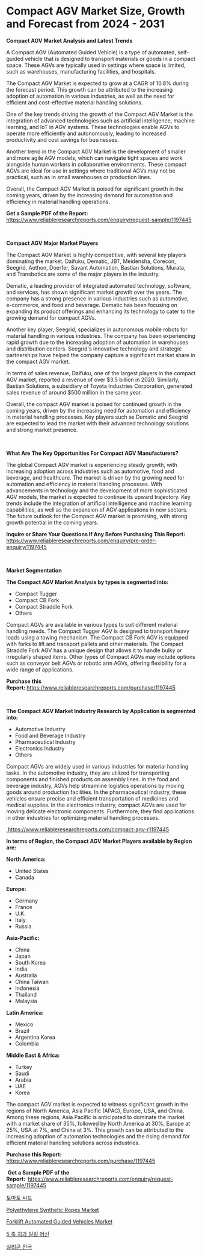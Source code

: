 <p><h1>Compact AGV Market Size, Growth and Forecast from 2024 - 2031</h1></p><p><strong>Compact AGV Market Analysis and Latest Trends</strong></p>
<p><p>A Compact AGV (Automated Guided Vehicle) is a type of automated, self-guided vehicle that is designed to transport materials or goods in a compact space. These AGVs are typically used in settings where space is limited, such as warehouses, manufacturing facilities, and hospitals.</p><p>The Compact AGV Market is expected to grow at a CAGR of 10.8% during the forecast period. This growth can be attributed to the increasing adoption of automation in various industries, as well as the need for efficient and cost-effective material handling solutions.</p><p>One of the key trends driving the growth of the Compact AGV Market is the integration of advanced technologies such as artificial intelligence, machine learning, and IoT in AGV systems. These technologies enable AGVs to operate more efficiently and autonomously, leading to increased productivity and cost savings for businesses.</p><p>Another trend in the Compact AGV Market is the development of smaller and more agile AGV models, which can navigate tight spaces and work alongside human workers in collaborative environments. These compact AGVs are ideal for use in settings where traditional AGVs may not be practical, such as in small warehouses or production lines.</p><p>Overall, the Compact AGV Market is poised for significant growth in the coming years, driven by the increasing demand for automation and efficiency in material handling operations.</p></p>
<p><strong>Get a Sample PDF of the Report:&nbsp;</strong> <a href="https://www.reliableresearchreports.com/enquiry/request-sample/1197445">https://www.reliableresearchreports.com/enquiry/request-sample/1197445</a></p>
<p>&nbsp;</p>
<p><strong>Compact AGV Major Market Players</strong></p>
<p><p>The Compact AGV Market is highly competitive, with several key players dominating the market. Daifuku, Dematic, JBT, Meidensha, Corecon, Seegrid, Aethon, Doerfer, Savant Automation, Bastian Solutions, Murata, and Transbotics are some of the major players in the industry.</p><p>Dematic, a leading provider of integrated automated technology, software, and services, has shown significant market growth over the years. The company has a strong presence in various industries such as automotive, e-commerce, and food and beverage. Dematic has been focusing on expanding its product offerings and enhancing its technology to cater to the growing demand for compact AGVs.</p><p>Another key player, Seegrid, specializes in autonomous mobile robots for material handling in various industries. The company has been experiencing rapid growth due to the increasing adoption of automation in warehouses and distribution centers. Seegrid's innovative technology and strategic partnerships have helped the company capture a significant market share in the compact AGV market.</p><p>In terms of sales revenue, Daifuku, one of the largest players in the compact AGV market, reported a revenue of over $3.5 billion in 2020. Similarly, Bastian Solutions, a subsidiary of Toyota Industries Corporation, generated sales revenue of around $500 million in the same year.</p><p>Overall, the compact AGV market is poised for continued growth in the coming years, driven by the increasing need for automation and efficiency in material handling processes. Key players such as Dematic and Seegrid are expected to lead the market with their advanced technology solutions and strong market presence.</p></p>
<p>&nbsp;</p>
<p><strong>What Are The Key Opportunities For Compact AGV Manufacturers?</strong></p>
<p><p>The global Compact AGV market is experiencing steady growth, with increasing adoption across industries such as automotive, food and beverage, and healthcare. The market is driven by the growing need for automation and efficiency in material handling processes. With advancements in technology and the development of more sophisticated AGV models, the market is expected to continue its upward trajectory. Key trends include the integration of artificial intelligence and machine learning capabilities, as well as the expansion of AGV applications in new sectors. The future outlook for the Compact AGV market is promising, with strong growth potential in the coming years.</p></p>
<p><strong>Inquire or Share Your Questions If Any Before Purchasing This Report:</strong> <a href="https://www.reliableresearchreports.com/enquiry/pre-order-enquiry/1197445">https://www.reliableresearchreports.com/enquiry/pre-order-enquiry/1197445</a></p>
<p>&nbsp;</p>
<p><strong>Market Segmentation</strong></p>
<p><strong>The Compact AGV Market Analysis by types is segmented into:</strong></p>
<p><ul><li>Compact Tugger</li><li>Compact CB Fork</li><li>Compact Straddle Fork</li><li>Others</li></ul></p>
<p><p>Compact AGVs are available in various types to suit different material handling needs. The Compact Tugger AGV is designed to transport heavy loads using a towing mechanism. The Compact CB Fork AGV is equipped with forks to lift and transport pallets and other materials. The Compact Straddle Fork AGV has a unique design that allows it to handle bulky or irregularly shaped items. Other types of Compact AGVs may include options such as conveyor belt AGVs or robotic arm AGVs, offering flexibility for a wide range of applications.</p></p>
<p><strong>Purchase this Report:&nbsp;</strong><a href="https://www.reliableresearchreports.com/purchase/1197445">https://www.reliableresearchreports.com/purchase/1197445</a></p>
<p>&nbsp;</p>
<p><strong>The Compact AGV Market Industry Research by Application is segmented into:</strong></p>
<p><ul><li>Automotive Industry</li><li>Food and Beverage Industry</li><li>Pharmaceutical Industry</li><li>Electronics Industry</li><li>Others</li></ul></p>
<p><p>Compact AGVs are widely used in various industries for material handling tasks. In the automotive industry, they are utilized for transporting components and finished products on assembly lines. In the food and beverage industry, AGVs help streamline logistics operations by moving goods around production facilities. In the pharmaceutical industry, these vehicles ensure precise and efficient transportation of medicines and medical supplies. In the electronics industry, compact AGVs are used for moving delicate electronic components. Furthermore, they find applications in other industries for optimizing material handling processes.</p></p>
<p><a href="https://www.reliableresearchreports.com/compact-agv-r1197445">&nbsp;https://www.reliableresearchreports.com/compact-agv-r1197445</a></p>
<p><strong>In terms of Region, the Compact AGV Market Players available by Region are:</strong></p>
<p>
    <p> <strong> North America: </strong>
        <ul>
            <li>United States</li>
            <li>Canada</li>
        </ul>
        </p> 
    <p> <strong> Europe: </strong>
        <ul>
            <li>Germany</li>
            <li>France</li>
            <li>U.K.</li>
            <li>Italy</li>
            <li>Russia</li>
        </ul>
        </p> 
    <p> <strong> Asia-Pacific: </strong>
        <ul>
            <li>China</li>
            <li>Japan</li>
            <li>South Korea</li>
            <li>India</li>
            <li>Australia</li>
            <li>China Taiwan</li>
            <li>Indonesia</li>
            <li>Thailand</li>
            <li>Malaysia</li>
        </ul>
        </p> 
    <p> <strong> Latin America: </strong>
        <ul>
            <li>Mexico</li>
            <li>Brazil</li>
            <li>Argentina Korea</li>
            <li>Colombia</li>
        </ul>
        </p> 
    <p> <strong> Middle East & Africa: </strong>
        <ul>
            <li>Turkey</li>
            <li>Saudi</li>
            <li>Arabia</li>
            <li>UAE</li>
            <li>Korea</li>
        </ul>
    </p>
    </p>
<p><p>The compact AGV market is expected to witness significant growth in the regions of North America, Asia Pacific (APAC), Europe, USA, and China. Among these regions, Asia Pacific is anticipated to dominate the market with a market share of 35%, followed by North America at 30%, Europe at 25%, USA at 7%, and China at 3%. This growth can be attributed to the increasing adoption of automation technologies and the rising demand for efficient material handling solutions across industries.</p></p>
<p><strong>Purchase this Report: </strong><a href="https://www.reliableresearchreports.com/purchase/1197445">https://www.reliableresearchreports.com/purchase/1197445</a></p>
<p>&nbsp;<strong>Get a Sample PDF of the Report:&nbsp;&nbsp;</strong><a href="https://www.reliableresearchreports.com/enquiry/request-sample/1197445">https://www.reliableresearchreports.com/enquiry/request-sample/1197445</a></p>
<p><strong></strong></p>
<p><p><a href="https://github.com/RichardLueilwitz787/Market-Research-Report-List-1/blob/main/377726728981.md">토마토 씨드</a></p><p><a href="https://www.linkedin.com/pulse/polyethylene-synthetic-ropes-market-share-amp-new-trends-analysis-de4qc?trackingId=XjiYxfd7I2TnqhMiqcVTjw%3D%3D">Polyethylene Synthetic Ropes Market</a></p><p><a href="https://github.com/Sherrillcrooksxa8i18ucf2m/Market-Research-Report-List-2/blob/main/forklift-automated-guided-vehicles-market.md">Forklift Automated Guided Vehicles Market</a></p><p><a href="https://medium.com/@cleocarroll2023/5-%EC%B6%95-%EC%B9%98%EA%B3%BC-%EB%B0%80%EB%A7%81-%EB%A8%B8%EC%8B%A0-%EC%8B%9C%EC%9E%A5-%EC%A2%85%EB%A5%98-%EC%9D%91%EC%9A%A9-%EB%B0%8F-%EC%A7%80%EB%A6%AC%EC%97%90-%EB%8C%80%ED%95%9C-%ED%8F%AC%EA%B4%84%EC%A0%81-%ED%8F%89%EA%B0%80-41752aeee6fe">5 축 치과 밀링 머신</a></p><p><a href="https://medium.com/@cleocarroll2023/%EC%8B%A4%EB%A6%AC%EC%BD%98-%EC%A0%84%EA%B7%B9-%EC%8B%9C%EC%9E%A5-%EB%B3%B4%EA%B3%A0%EC%84%9C%EB%8A%94-%EC%9D%B4-%EC%8B%9C%EC%9E%A5%EC%9D%98-%EC%B5%9C%EC%8B%A0-%ED%8A%B8%EB%A0%8C%EB%93%9C%EC%99%80-%EC%84%B1%EC%9E%A5-%EA%B8%B0%ED%9A%8C%EB%A5%BC-%EB%B3%B4%EC%97%AC%EC%A4%8D%EB%8B%88%EB%8B%A4-3b8ce6407591">실리콘 전극</a></p></p>